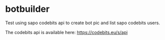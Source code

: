 # botbuilder
Test using sapo codebits api to create bot pic and list sapo codebits users.

The codebits api is available here: https://codebits.eu/s/api
